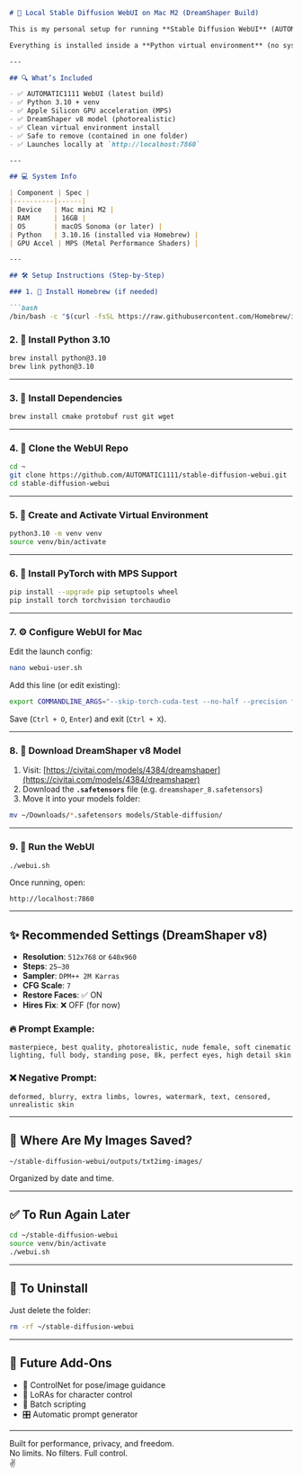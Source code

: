 ```markdown
# 🧠 Local Stable Diffusion WebUI on Mac M2 (DreamShaper Build)

This is my personal setup for running **Stable Diffusion WebUI** (AUTOMATIC1111) locally on a **Mac mini M2 (16GB RAM)**, fully accelerated via **Apple MPS**, with support for **photorealistic generation** using the **DreamShaper v8** model.

Everything is installed inside a **Python virtual environment** (no system pollution), GPU-accelerated, uncensored, and ready to generate stunning, high-detail AI images offline.

---

## 🔍 What’s Included

- ✅ AUTOMATIC1111 WebUI (latest build)
- ✅ Python 3.10 + venv
- ✅ Apple Silicon GPU acceleration (MPS)
- ✅ DreamShaper v8 model (photorealistic)
- ✅ Clean virtual environment install
- ✅ Safe to remove (contained in one folder)
- ✅ Launches locally at `http://localhost:7860`

---

## 💻 System Info

| Component | Spec |
|----------|------|
| Device   | Mac mini M2 |
| RAM      | 16GB |
| OS       | macOS Sonoma (or later) |
| Python   | 3.10.16 (installed via Homebrew) |
| GPU Accel | MPS (Metal Performance Shaders) |

---

## 🛠 Setup Instructions (Step-by-Step)

### 1. 🍺 Install Homebrew (if needed)

```bash
/bin/bash -c "$(curl -fsSL https://raw.githubusercontent.com/Homebrew/install/HEAD/install.sh)"
```

### 2. 🐍 Install Python 3.10

```bash
brew install python@3.10
brew link python@3.10
```

---

### 3. 🔧 Install Dependencies

```bash
brew install cmake protobuf rust git wget
```

---

### 4. 📁 Clone the WebUI Repo

```bash
cd ~
git clone https://github.com/AUTOMATIC1111/stable-diffusion-webui.git
cd stable-diffusion-webui
```

---

### 5. 🧪 Create and Activate Virtual Environment

```bash
python3.10 -m venv venv
source venv/bin/activate
```

---

### 6. 🧠 Install PyTorch with MPS Support

```bash
pip install --upgrade pip setuptools wheel
pip install torch torchvision torchaudio
```

---

### 7. ⚙️ Configure WebUI for Mac

Edit the launch config:
```bash
nano webui-user.sh
```

Add this line (or edit existing):

```bash
export COMMANDLINE_ARGS="--skip-torch-cuda-test --no-half --precision full"
```

Save (`Ctrl + O`, `Enter`) and exit (`Ctrl + X`).

---

### 8. 🎨 Download DreamShaper v8 Model

1. Visit: [https://civitai.com/models/4384/dreamshaper](https://civitai.com/models/4384/dreamshaper)
2. Download the **`.safetensors`** file (e.g. `dreamshaper_8.safetensors`)
3. Move it into your models folder:

```bash
mv ~/Downloads/*.safetensors models/Stable-diffusion/
```

---

### 9. 🚀 Run the WebUI

```bash
./webui.sh
```

Once running, open:
```
http://localhost:7860
```

---

## ✨ Recommended Settings (DreamShaper v8)

- **Resolution**: `512x768` or `640x960`
- **Steps**: `25–30`
- **Sampler**: `DPM++ 2M Karras`
- **CFG Scale**: `7`
- **Restore Faces**: ✅ ON
- **Hires Fix**: ❌ OFF (for now)

### 🔥 Prompt Example:
```
masterpiece, best quality, photorealistic, nude female, soft cinematic lighting, full body, standing pose, 8k, perfect eyes, high detail skin
```

### ❌ Negative Prompt:
```
deformed, blurry, extra limbs, lowres, watermark, text, censored, unrealistic skin
```

---

## 📂 Where Are My Images Saved?

```
~/stable-diffusion-webui/outputs/txt2img-images/
```

Organized by date and time.

---

## ✅ To Run Again Later

```bash
cd ~/stable-diffusion-webui
source venv/bin/activate
./webui.sh
```

---

## 🧼 To Uninstall

Just delete the folder:

```bash
rm -rf ~/stable-diffusion-webui
```

---

## 🧠 Future Add-Ons

- 🔲 ControlNet for pose/image guidance
- 🧩 LoRAs for character control
- 🔧 Batch scripting
- 🎛️ Automatic prompt generator

---

Built for performance, privacy, and freedom.  
No limits. No filters. Full control.  
✌️

